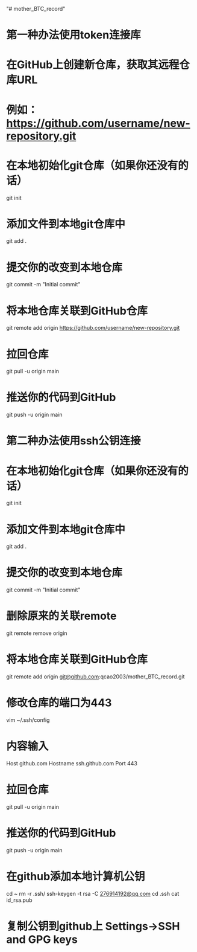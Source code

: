 "# mother_BTC_record" 
# 第一种办法使用token连接库
# 在GitHub上创建新仓库，获取其远程仓库URL
# 例如：https://github.com/username/new-repository.git
 
# 在本地初始化git仓库（如果你还没有的话）
git init
 
# 添加文件到本地git仓库中
git add .
 
# 提交你的改变到本地仓库
git commit -m "Initial commit"
 
# 将本地仓库关联到GitHub仓库
git remote add origin https://github.com/username/new-repository.git
 
# 拉回仓库
git pull -u origin main

# 推送你的代码到GitHub
git push -u origin main

# 第二种办法使用ssh公钥连接
# 在本地初始化git仓库（如果你还没有的话）
git init
 
# 添加文件到本地git仓库中
git add .
 
# 提交你的改变到本地仓库
git commit -m "Initial commit"

# 删除原来的关联remote
git remote remove origin
# 将本地仓库关联到GitHub仓库
git remote add origin git@github.com:qcao2003/mother_BTC_record.git

# 修改仓库的端口为443
vim ~/.ssh/config
# 内容输入
Host github.com
  Hostname ssh.github.com
  Port 443

# 拉回仓库
git pull -u origin main

# 推送你的代码到GitHub
git push -u origin main

# 在github添加本地计算机公钥
cd ~
rm -r .ssh/
ssh-keygen -t rsa -C 276914192@qq.com
cd .ssh
cat id_rsa.pub
# 复制公钥到github上 Settings->SSH and GPG keys

